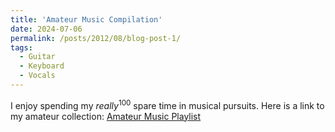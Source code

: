 ```yaml
---
title: 'Amateur Music Compilation'
date: 2024-07-06
permalink: /posts/2012/08/blog-post-1/
tags:
  - Guitar
  - Keyboard
  - Vocals
---
```


I enjoy spending my $really^{100}$ spare time in musical pursuits. Here is a link to my amateur collection: [Amateur Music Playlist](https://www.youtube.com/playlist?list=PLUkZdoAFrCu9Lv2JcclOGWEK4OMTAGHrp)
